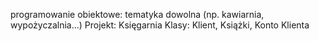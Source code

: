 programowanie obiektowe: tematyka dowolna (np. kawiarnia, wypożyczalnia...)
Projekt: Księgarnia
Klasy: Klient, Książki, Konto Klienta